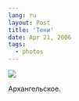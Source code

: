 ```yaml
---
lang: ru
layout: Post
title: 'Тени'
date: Apr 21, 2006
tags:
  - photos
---
```


![](/images/blog/MG-2695.jpg)

Архангельское.
